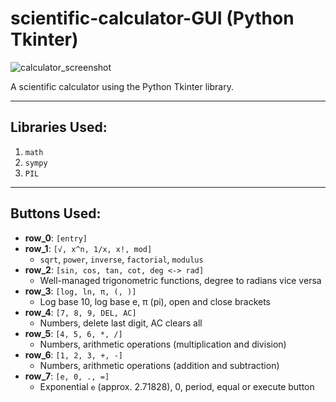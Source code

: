 # scientific-calculator-GUI (Python Tkinter)

![calculator_screenshot](https://github.com/user-attachments/assets/d3f841dd-4dd7-4860-8255-cfadb7c61ceb)

A scientific calculator using the Python Tkinter library.

---

## Libraries Used:
1. `math`
2. `sympy`
3. `PIL`

---

## Buttons Used:
- **row_0**: `[entry]`
- **row_1**: `[√, x^n, 1/x, x!, mod]`
    - `sqrt`, `power`, `inverse`, `factorial`, `modulus`
- **row_2**: `[sin, cos, tan, cot, deg <-> rad]`
    - Well-managed trigonometric functions, degree to radians vice versa
- **row_3**: `[log, ln, π, (, )]`
    - Log base 10, log base e, π (pi), open and close brackets
- **row_4**: `[7, 8, 9, DEL, AC]`
    - Numbers, delete last digit, AC clears all
- **row_5**: `[4, 5, 6, *, /]`
    - Numbers, arithmetic operations (multiplication and division)
- **row_6**: `[1, 2, 3, +, -]`
    - Numbers, arithmetic operations (addition and subtraction)
- **row_7**: `[e, 0, ., =]`
    - Exponential `e` (approx. 2.71828), 0, period, equal or execute button
